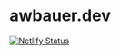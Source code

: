 # awbauer.dev

[![Netlify Status](https://api.netlify.com/api/v1/badges/db0a5896-4088-4df7-aeb5-0413ced99fb7/deploy-status)](https://app.netlify.com/sites/awb/deploys)